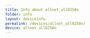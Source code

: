 ```yaml
---
title: Info about allnet_all0258n
folder: info
layout: deviceinfo
permalink: /devices/allnet_all0258n/
device: allnet_all0258n
---
```

